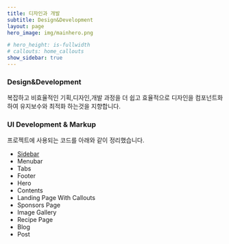 ```yaml
---
title: 디자인과 개발
subtitle: Design&Development
layout: page
hero_image: img/mainhero.png

# hero_height: is-fullwidth
# callouts: home_callouts
show_sidebar: true
---
```


### Design&Development

복잡하고 비효율적인 기획,디자인,개발 과정을 더 쉽고 효율적으로 디자인을 컴포넌트화 하여 유지보수와 최적화 하는것을 지향합니다.

<!-- ![GitHub Repo stars](img/csrhymes-com.jpg) -->



### UI Development & Markup
프로젝트에 사용되는 코드를 아래와 같이 정리했습니다.

* [Sidebar](/)
* Menubar
* Tabs
* Footer
* Hero
* Contents
* Landing Page With Callouts
* Sponsors Page
* Image Gallery
* Recipe Page
* Blog
* Post
